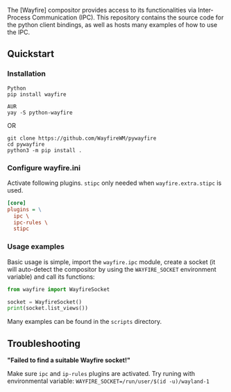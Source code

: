 The [Wayfire] compositor provides access to its functionalities via Inter-Process Communication (IPC). This repository contains the source code for the python client bindings, as well as hosts many examples of how to use the IPC.

## Quickstart

### Installation
```
Python
pip install wayfire

AUR
yay -S python-wayfire
```

OR

```
git clone https://github.com/WayfireWM/pywayfire
cd pywayfire
python3 -m pip install .
```

### Configure wayfire.ini

Activate following plugins. `stipc` only needed when `wayfire.extra.stipc` is used. 
```ini
[core]
plugins = \
  ipc \
  ipc-rules \
  stipc
```

### Usage examples

Basic usage is simple, import the `wayfire.ipc` module, create a socket (it will auto-detect the compositor by using the `WAYFIRE_SOCKET` environment variable) and call its functions:

```py
from wayfire import WayfireSocket

socket = WayfireSocket()
print(socket.list_views())
```

Many examples can be found in the `scripts` directory.

## Troubleshooting

**"Failed to find a suitable Wayfire socket!"**

Make sure `ipc` and `ip-rules` plugins are activated. Try runing with environmental variable:
`WAYFIRE_SOCKET=/run/user/$(id -u)/wayland-1`

